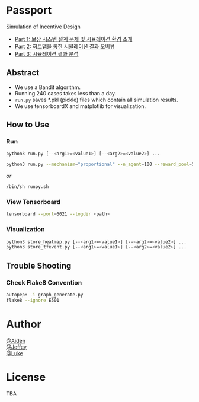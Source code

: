 # Passport

Simulation of Incentive Design

- [Part 1: 보상 시스템 설계 문제 및 시뮬레이션 환경 소개](https://medium.com/decon-lab/simulation-of-incentive-design-어떤-보상-시스템이-가장-적합한가-part-1-b0160ee611b1)   
- [Part 2: 히트맵을 통한 시뮬레이션 결과 오버뷰](https://medium.com/decon-lab/simulation-of-incentive-design-어떤-보상-시스템이-가장-적합한가-part-2-d7c02966cb70)   
- [Part 3: 시뮬레이션 결과 분석](https://medium.com/decon-lab/simulation-of-incentive-design-어떤-보상-시스템이-가장-적합한가-part-3-166b33411689)   


## Abstract

* We use a Bandit algorithm.   
* Running 240 cases takes less than a day.
* ```run.py``` saves \*.pkl (pickle) files which contain all simulation results.
* We use tensorboardX and matplotlib for visualization.

## How to Use

### Run
```bash
python3 run.py [--<arg1>=<value1>] [--<arg2>=<value2>] ...
```

```bash
python3 run.py --mechanism="proportional" --n_agent=100 --reward_pool=500 --review_history=False --window=5
```

*or*
```bash
/bin/sh runpy.sh
```

### View Tensorboard
```bash
tensorboard --port=6021 --logdir <path>
```

### Visualization
```bash
python3 store_heatmap.py [--<arg1>=<value1>] [--<arg2>=<value2>] ...
python3 store_tfevent.py [--<arg1>=<value1>] [--<arg2>=<value2>] ...
```

## Trouble Shooting

### Check Flake8 Convention
```bash
autopep8 -i graph_generate.py
flake8 --ignore E501
```

# Author
[@Aiden](https://github.com/belepi93)   
[@Jeffey](https://github.com/jsrimr)   
[@Luke](https://github.com/twodude)   

# License
TBA
